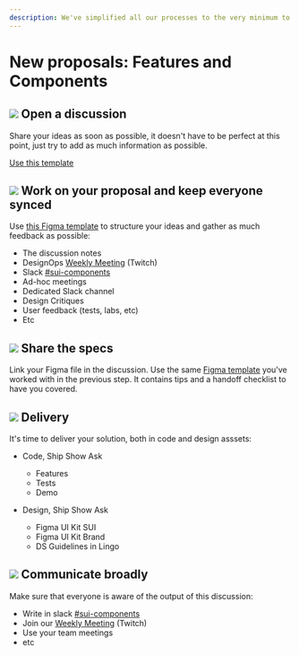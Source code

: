 ```yaml
---
description: We've simplified all our processes to the very minimum to have you covered with just a few steps.
---
```


# New proposals: Features and Components

## ![](https://raw.githubusercontent.com/turolopezsanabria/design-systems-playbook/master/ASSETS/Badge-Counter-1.png) Open a discussion

Share your ideas as soon as possible, it doesn't have to be perfect at this point, just try to add as much information as possible.

[Use this template](https://github.com/SUI-Components/sui-components/discussions/2125)

## ![](https://raw.githubusercontent.com/turolopezsanabria/design-systems-playbook/master/ASSETS/Badge-Counter-2.png) Work on your proposal and keep everyone synced

Use [this Figma template](https://www.figma.com/file/gwZ74U8HHbPl3l5vbwHHrO/Template---Specs-for-Components?node-id=706%3A626) to structure your ideas and gather as much feedback as possible:

* The discussion notes
* DesignOps [Weekly Meeting](Weekly-streamings.md) (Twitch)
* Slack [#sui-components](https://adevinta.slack.com/archives/C018Q6WBJ85)
* Ad-hoc meetings
* Dedicated Slack channel
* Design Critiques
* User feedback (tests, labs, etc)
* Etc

## ![](https://raw.githubusercontent.com/turolopezsanabria/design-systems-playbook/master/ASSETS/Badge-Counter-3.png) Share the specs

Link your Figma file in the discussion.
Use the same [Figma template](https://www.figma.com/file/gwZ74U8HHbPl3l5vbwHHrO/Template---Specs-for-Components?node-id=706%3A626) you've worked with in the previous step. It contains tips and a handoff checklist to have you covered.

## ![](https://raw.githubusercontent.com/turolopezsanabria/design-systems-playbook/master/ASSETS/Badge-Counter-4.png) Delivery

It's time to deliver your solution, both in code and design asssets:

* Code, Ship Show Ask
    * Features
    * Tests
    * Demo

* Design, Ship Show Ask
    * Figma UI Kit SUI
    * Figma UI Kit Brand
    * DS Guidelines in Lingo

## ![](https://raw.githubusercontent.com/turolopezsanabria/design-systems-playbook/master/ASSETS/Badge-Counter-5.png) Communicate broadly

Make sure that everyone is aware of the output of this discussion:

* Write in slack [#sui-components](https://adevinta.slack.com/archives/C018Q6WBJ85)
* Join our [Weekly Meeting](Weekly-streamings.md) (Twitch)
* Use your team meetings
* etc
